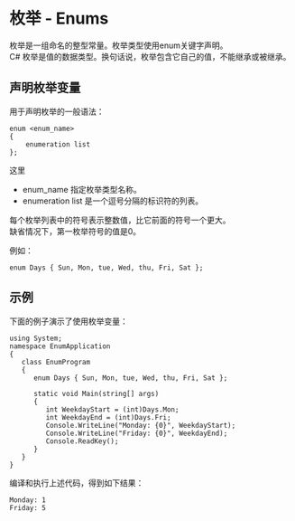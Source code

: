 # 枚举 - Enums
枚举是一组命名的整型常量。枚举类型使用enum关键字声明。  
C# 枚举是值的数据类型。换句话说，枚举包含它自己的值，不能继承或被继承。
## 声明枚举变量
用于声明枚举的一般语法：
```
enum <enum_name> 
{ 
    enumeration list 
};
```
这里
-	enum_name 指定枚举类型名称。
-	enumeration list 是一个逗号分隔的标识符的列表。  

每个枚举列表中的符号表示整数值，比它前面的符号一个更大。  
缺省情况下，第一枚举符号的值是0。  
  
例如：
```
enum Days { Sun, Mon, tue, Wed, thu, Fri, Sat };
```
## 示例
下面的例子演示了使用枚举变量：
```
using System;
namespace EnumApplication
{
   class EnumProgram
   {
      enum Days { Sun, Mon, tue, Wed, thu, Fri, Sat };

      static void Main(string[] args)
      {
         int WeekdayStart = (int)Days.Mon;
         int WeekdayEnd = (int)Days.Fri;
         Console.WriteLine("Monday: {0}", WeekdayStart);
         Console.WriteLine("Friday: {0}", WeekdayEnd);
         Console.ReadKey();
      }
   }
}
```
编译和执行上述代码，得到如下结果：
```
Monday: 1
Friday: 5
```
